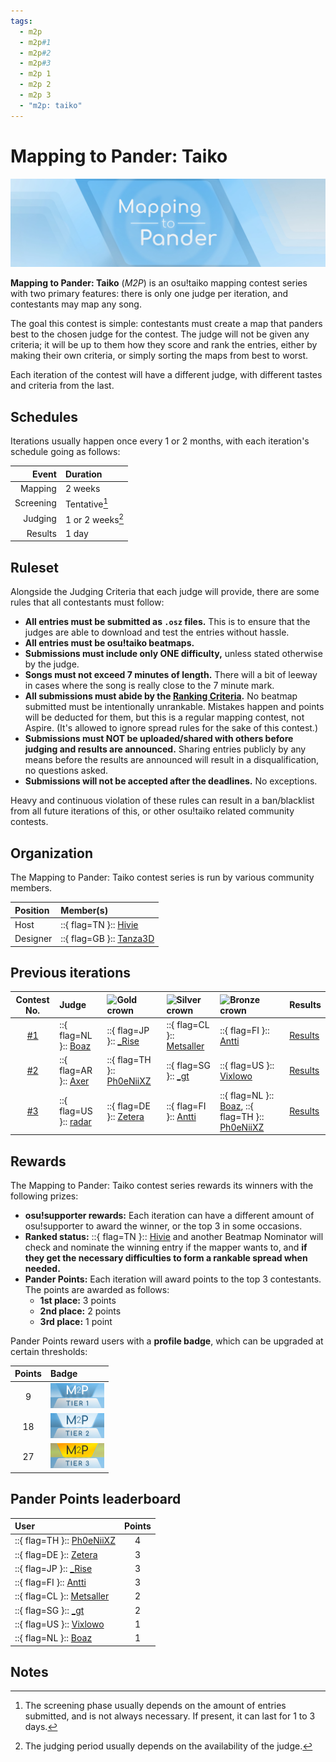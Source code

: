 ```yaml
---
tags:
  - m2p
  - m2p#1
  - m2p#2
  - m2p#3
  - m2p 1
  - m2p 2
  - m2p 3
  - "m2p: taiko"
---
```


# Mapping to Pander: Taiko

![Сontest banner](img/banner.jpg "Mapping to Pander: Taiko")

**Mapping to Pander: Taiko** (*M2P*) is an osu!taiko mapping contest series with two primary features: there is only one judge per iteration, and contestants may map any song.

The goal this contest is simple: сontestants must create a map that panders best to the chosen judge for the contest. The judge will not be given any criteria; it will be up to them how they score and rank the entries, either by making their own criteria, or simply sorting the maps from best to worst.

Each iteration of the contest will have a different judge, with different tastes and criteria from the last.

## Schedules

Iterations usually happen once every 1 or 2 months, with each iteration's schedule going as follows:

| Event | Duration |
| --: | :-- |
| Mapping | 2 weeks |
| Screening | Tentative[^schedules-screening] |
| Judging | 1 or 2 weeks[^schedules-judging] |
| Results | 1 day |

## Ruleset

Alongside the Judging Criteria that each judge will provide, there are some rules that all contestants must follow:

- **All entries must be submitted as `.osz` files.** This is to ensure that the judges are able to download and test the entries without hassle.
- **All entries must be osu!taiko beatmaps.**
- **Submissions must include only ONE difficulty,** unless stated otherwise by the judge.
- **Songs must not exceed 7 minutes of length.** There will a bit of leeway in cases where the song is really close to the 7 minute mark.
- **All submissions must abide by the [Ranking Criteria](/wiki/Ranking_Criteria).** No beatmap submitted must be intentionally unrankable. Mistakes happen and points will be deducted for them, but this is a regular mapping contest, not Aspire. (It's allowed to ignore spread rules for the sake of this contest.)
- **Submissions must NOT be uploaded/shared with others before judging and results are announced.** Sharing entries publicly by any means before the results are announced will result in a disqualification, no questions asked.
- **Submissions will not be accepted after the deadlines.** No exceptions.

Heavy and continuous violation of these rules can result in a ban/blacklist from all future iterations of this, or other osu!taiko related community contests.

## Organization

The Mapping to Pander: Taiko contest series is run by various community members.

| Position | Member(s) |
| :-- | :-- |
| Host | ::{ flag=TN }:: [Hivie](https://osu.ppy.sh/users/14102976) |
| Designer | ::{ flag=GB }:: [Tanza3D](https://osu.ppy.sh/users/10379965) |

## Previous iterations

| Contest No. | Judge | ![Gold crown][GCrown] | ![Silver crown][SCrown] | ![Bronze crown][BCrown] | Results |
| :-: | :-- | :-- | :-- | :-- | :-- |
| [#1](https://osu.ppy.sh/community/forums/topics/1624880) | ::{ flag=NL }:: [Boaz](https://osu.ppy.sh/users/13302996) | ::{ flag=JP }:: [_Rise](https://osu.ppy.sh/users/5217107) | ::{ flag=CL }:: [Metsaller](https://osu.ppy.sh/users/4364791) | ::{ flag=FI }:: [Antti](https://osu.ppy.sh/users/13281473) | [Results](https://docs.google.com/spreadsheets/d/1aR1GjF8diyjFhK_k_uOkU40zIKjaQbXhVbGDGmq5pdg/edit?usp=sharing) |
| [#2](https://osu.ppy.sh/community/forums/topics/1639586) | ::{ flag=AR }:: [Axer](https://osu.ppy.sh/users/7299864) | ::{ flag=TH }:: [Ph0eNiiXZ](https://osu.ppy.sh/users/9463721) | ::{ flag=SG }:: [\_gt](https://osu.ppy.sh/users/8301957) | ::{ flag=US }:: [Vixlowo](https://osu.ppy.sh/users/20295114) | [Results](https://docs.google.com/spreadsheets/d/1ps3bOL2JlzwPEh0gVTLHnp7E48stwqHMH6-ljDSBJQs/edit?usp=sharing) |
| [#3](https://osu.ppy.sh/community/forums/topics/1652502) | ::{ flag=US }:: [radar](https://osu.ppy.sh/users/7131099) | ::{ flag=DE }:: [Zetera](https://osu.ppy.sh/users/587737) | ::{ flag=FI }:: [Antti](https://osu.ppy.sh/users/13281473) | ::{ flag=NL }:: [Boaz](https://osu.ppy.sh/users/13302996), ::{ flag=TH }:: [Ph0eNiiXZ](https://osu.ppy.sh/users/9463721) | [Results](https://docs.google.com/spreadsheets/d/1UXvS2ZdlRHOj8mltCX8LtluQwXrcXZ_B8D02LIdcJoc/edit?usp=sharing) |

## Rewards

The Mapping to Pander: Taiko contest series rewards its winners with the following prizes:

- **osu!supporter rewards:** Each iteration can have a different amount of osu!supporter to award the winner, or the top 3 in some occasions.
- **Ranked status:** ::{ flag=TN }:: [Hivie](https://osu.ppy.sh/users/14102976) and another Beatmap Nominator will check and nominate the winning entry if the mapper wants to, and **if they get the necessary difficulties to form a rankable spread when needed.**
- **Pander Points:** Each iteration will award points to the top 3 contestants. The points are awarded as follows:
  - **1st place:** 3 points
  - **2nd place:** 2 points
  - **3rd place:** 1 point

Pander Points reward users with a **profile badge**, which can be upgraded at certain thresholds:

| Points | Badge |
| :-: | :-- |
| 9 | ![M2P Tier 1](img/t1.png "M2P: Elite Panderer - Tier 1") |
| 18 | ![M2P Tier 2](img/t2.png "M2P: Elite Panderer - Tier 2") |
| 27 | ![M2P Tier 3](img/t3.png "M2P: Elite Panderer - Tier 3") |

## Pander Points leaderboard

| User | Points |
| :-- | :-: |
| ::{ flag=TH }:: [Ph0eNiiXZ](https://osu.ppy.sh/users/9463721) | 4 |
| ::{ flag=DE }:: [Zetera](https://osu.ppy.sh/users/587737) | 3 |
| ::{ flag=JP }:: [_Rise](https://osu.ppy.sh/users/5217107) | 3 |
| ::{ flag=FI }:: [Antti](https://osu.ppy.sh/users/13281473) | 3 |
| ::{ flag=CL }:: [Metsaller](https://osu.ppy.sh/users/4364791) | 2 |
| ::{ flag=SG }:: [\_gt](https://osu.ppy.sh/users/8301957) | 2 |
| ::{ flag=US }:: [Vixlowo](https://osu.ppy.sh/users/20295114) | 1 |
| ::{ flag=NL }:: [Boaz](https://osu.ppy.sh/users/13302996) | 1 |

## Notes

[^schedules-screening]: The screening phase usually depends on the amount of entries submitted, and is not always necessary. If present, it can last for 1 to 3 days.
[^schedules-judging]: The judging period usually depends on the availability of the judge.

[GCrown]: /wiki/shared/crown-gold.png "1st place"
[SCrown]: /wiki/shared/crown-silver.png "2nd place"
[BCrown]: /wiki/shared/crown-bronze.png "3rd place"
